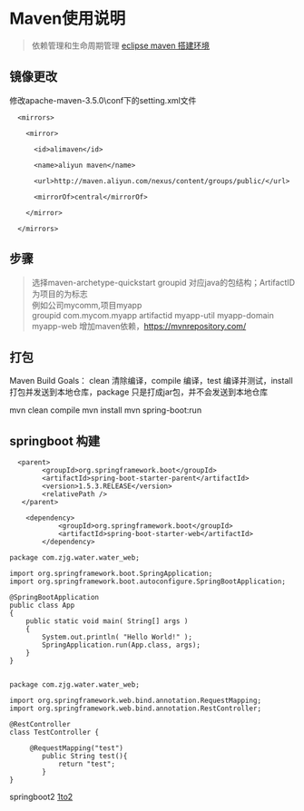 # Maven使用说明
>依赖管理和生命周期管理
[eclipse maven 搭建环境](https://blog.csdn.net/rock4you/article/details/72628146)

## 镜像更改
修改apache-maven-3.5.0\conf下的setting.xml文件
```
  <mirrors>

    <mirror>

      <id>alimaven</id>

      <name>aliyun maven</name>

      <url>http://maven.aliyun.com/nexus/content/groups/public/</url>

      <mirrorOf>central</mirrorOf>   

    </mirror>

  </mirrors>
```
## 步骤
> 选择maven-archetype-quickstart
> groupid 对应java的包结构；ArtifactID为项目的为标志  
  例如公司mycomm,项目myapp  
  groupid   com.mycom.myapp
  artifactid  myapp-util myapp-domain  myapp-web
> 增加maven依赖，https://mvnrepository.com/


## 打包
Maven Build  Goals：
 clean  清除编译，compile  编译，test  编译并测试，install 打包并发送到本地仓库，package 只是打成jar包，并不会发送到本地仓库
 
 mvn clean compile
mvn install 
mvn spring-boot:run

## springboot 构建
```
  <parent>
        <groupId>org.springframework.boot</groupId>
        <artifactId>spring-boot-starter-parent</artifactId>
        <version>1.5.3.RELEASE</version>
        <relativePath />
   </parent>
   
    <dependency>
            <groupId>org.springframework.boot</groupId>
            <artifactId>spring-boot-starter-web</artifactId>
        </dependency>
```
```
package com.zjg.water.water_web;

import org.springframework.boot.SpringApplication;
import org.springframework.boot.autoconfigure.SpringBootApplication;

@SpringBootApplication
public class App 
{
    public static void main( String[] args )
    {
        System.out.println( "Hello World!" );
        SpringApplication.run(App.class, args);
    }
}


```
```
package com.zjg.water.water_web;

import org.springframework.web.bind.annotation.RequestMapping;
import org.springframework.web.bind.annotation.RestController;

@RestController
class TestController {

	 @RequestMapping("test")
	    public String test(){
	        return "test";
	    }
}

```

springboot2 [1to2](https://blog.csdn.net/vqhgWJl9EUB/article/details/81187359)
